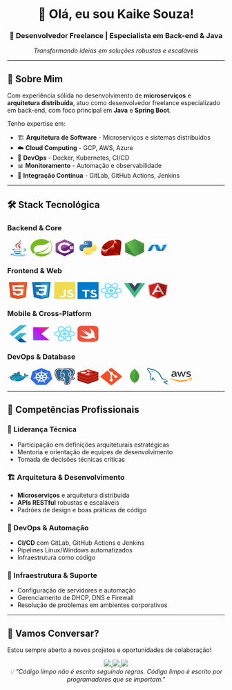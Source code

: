 <div align="center">

# 👋 Olá, eu sou Kaike Souza!

### 🚀 Desenvolvedor Freelance | Especialista em Back-end & Java

*Transformando ideias em soluções robustas e escaláveis*

</div>

---

## 🎯 Sobre Mim

Com experiência sólida no desenvolvimento de **microserviços** e **arquitetura distribuída**, atuo como desenvolvedor freelance especializado em back-end, com foco principal em **Java** e **Spring Boot**. 

Tenho expertise em:
- 🏗️ **Arquitetura de Software** - Microserviços e sistemas distribuídos
- ☁️ **Cloud Computing** - GCP, AWS, Azure
- 🔧 **DevOps** - Docker, Kubernetes, CI/CD
- 📊 **Monitoramento** - Automação e observabilidade
- 🔄 **Integração Contínua** - GitLab, GitHub Actions, Jenkins

---

## 🛠️ Stack Tecnológica

### Backend & Core
<div style="display: inline_block">
  <img align="center" alt="Java" height="40" width="50" src="https://raw.githubusercontent.com/devicons/devicon/master/icons/java/java-original.svg">
  <img align="center" alt="Spring Boot" height="40" width="50" src="https://raw.githubusercontent.com/devicons/devicon/master/icons/spring/spring-original.svg">
  <img align="center" alt="C#" height="40" width="50" src="https://raw.githubusercontent.com/devicons/devicon/master/icons/csharp/csharp-original.svg">
  <img align="center" alt="Python" height="40" width="50" src="https://raw.githubusercontent.com/devicons/devicon/master/icons/python/python-original.svg">
  <img align="center" alt="Ruby" height="40" width="50" src="https://raw.githubusercontent.com/devicons/devicon/master/icons/ruby/ruby-original.svg">
  <img align="center" alt="Node.js" height="40" width="50" src="https://raw.githubusercontent.com/devicons/devicon/master/icons/nodejs/nodejs-original.svg">
  <img align="center" alt=".NET" height="40" width="50" src="https://raw.githubusercontent.com/devicons/devicon/master/icons/dot-net/dot-net-original.svg">
</div>

### Frontend & Web
<div style="display: inline_block">
  <img align="center" alt="HTML5" height="40" width="50" src="https://raw.githubusercontent.com/devicons/devicon/master/icons/html5/html5-original.svg">
  <img align="center" alt="CSS3" height="40" width="50" src="https://raw.githubusercontent.com/devicons/devicon/master/icons/css3/css3-original.svg">
  <img align="center" alt="JavaScript" height="40" width="50" src="https://raw.githubusercontent.com/devicons/devicon/master/icons/javascript/javascript-plain.svg">
  <img align="center" alt="TypeScript" height="40" width="50" src="https://raw.githubusercontent.com/devicons/devicon/master/icons/typescript/typescript-plain.svg">
  <img align="center" alt="React" height="40" width="50" src="https://raw.githubusercontent.com/devicons/devicon/master/icons/react/react-original.svg">
  <img align="center" alt="Vue.js" height="40" width="50" src="https://raw.githubusercontent.com/devicons/devicon/master/icons/vuejs/vuejs-original.svg">
  <img align="center" alt="Angular" height="40" width="50" src="https://raw.githubusercontent.com/devicons/devicon/master/icons/angularjs/angularjs-original.svg">
</div>

### Mobile & Cross-Platform
<div style="display: inline_block">
  <img align="center" alt="Flutter" height="40" width="50" src="https://raw.githubusercontent.com/devicons/devicon/master/icons/flutter/flutter-original.svg">
  <img align="center" alt="Kotlin" height="40" width="50" src="https://raw.githubusercontent.com/devicons/devicon/master/icons/kotlin/kotlin-original.svg">
  <img align="center" alt="React Native" height="40" width="50" src="https://raw.githubusercontent.com/devicons/devicon/master/icons/react/react-original.svg">
  <img align="center" alt="Swift" height="40" width="50" src="https://raw.githubusercontent.com/devicons/devicon/master/icons/swift/swift-original.svg">
</div>

### DevOps & Database
<div style="display: inline_block">
  <img align="center" alt="Docker" height="40" width="50" src="https://raw.githubusercontent.com/devicons/devicon/master/icons/docker/docker-original.svg">
  <img align="center" alt="Kubernetes" height="40" width="50" src="https://raw.githubusercontent.com/devicons/devicon/master/icons/kubernetes/kubernetes-plain.svg">
  <img align="center" alt="PostgreSQL" height="40" width="50" src="https://raw.githubusercontent.com/devicons/devicon/master/icons/postgresql/postgresql-original.svg">
  <img align="center" alt="Redis" height="40" width="50" src="https://raw.githubusercontent.com/devicons/devicon/master/icons/redis/redis-original.svg">
  <img align="center" alt="Git" height="40" width="50" src="https://raw.githubusercontent.com/devicons/devicon/master/icons/git/git-original.svg">
  <img align="center" alt="MongoDB" height="40" width="50" src="https://raw.githubusercontent.com/devicons/devicon/master/icons/mongodb/mongodb-original.svg">
  <img align="center" alt="MySQL" height="40" width="50" src="https://raw.githubusercontent.com/devicons/devicon/master/icons/mysql/mysql-original.svg">
  <img align="center" alt="AWS" height="40" width="50" src="https://raw.githubusercontent.com/devicons/devicon/master/icons/amazonwebservices/amazonwebservices-original.svg">
</div>

---

## 💼 Competências Profissionais

### 🎯 Liderança Técnica
- Participação em definições arquiteturais estratégicas
- Mentoria e orientação de equipes de desenvolvimento
- Tomada de decisões técnicas críticas

### 🏗️ Arquitetura & Desenvolvimento
- **Microserviços** e arquitetura distribuída
- **APIs RESTful** robustas e escaláveis
- Padrões de design e boas práticas de código

### 🚀 DevOps & Automação
- **CI/CD** com GitLab, GitHub Actions e Jenkins
- Pipelines Linux/Windows automatizados
- Infraestrutura como código

### 🔧 Infraestrutura & Suporte
- Configuração de servidores e automação
- Gerenciamento de DHCP, DNS e Firewall
- Resolução de problemas em ambientes corporativos

---

## 🤝 Vamos Conversar?

Estou sempre aberto a novos projetos e oportunidades de colaboração!

<div align="center">
  <a href="https://www.linkedin.com/in/kaike-souza-326167a2/" target="_blank">
    <img src="https://img.shields.io/badge/-LinkedIn-%230077B5?style=for-the-badge&logo=linkedin&logoColor=white">
  </a>
  <a href="mailto:kaike_souza@hotmail.com.br">
    <img src="https://img.shields.io/badge/-Outlook-%230078D7?style=for-the-badge&logo=microsoft-outlook&logoColor=white">
  </a>
  <a href="https://www.instagram.com/kaike9722/" target="_blank">
    <img src="https://img.shields.io/badge/-Instagram-%23E4405F?style=for-the-badge&logo=instagram&logoColor=white">
  </a>
</div>

<div align="center">
  <i>💡 "Código limpo não é escrito seguindo regras. Código limpo é escrito por programadores que se importam."</i>
</div>
